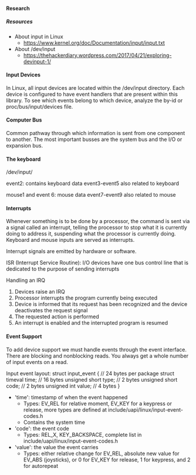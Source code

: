 
#### Research ####

##### Resources

- About input in Linux
    - https://www.kernel.org/doc/Documentation/input/input.txt
- About /dev/input
    - https://thehackerdiary.wordpress.com/2017/04/21/exploring-devinput-1/

#### Input Devices 

In Linux, all input devices are located within the /dev/input directory. Each device is configured to have event handlers that are present within this library. To see which events belong to which device, analyze the by-id or proc/bus/input/devices file.

#### Computer Bus

Common pathway through which information is sent from one component to another. The most important busses are the system bus and the I/O or expansion bus.

#### The keyboard

/dev/input/

event2: contains keyboard data
event3-event5 also related to keyboard

mouse1 and event 6: mouse data
event7-event9 also related to mouse


#### Interrupts

Whenever something is to be done by a processor, the command is sent via a signal called an interrupt, telling the processor to stop what it is currently doing to address it, suspending what the processor is currently doing. Keyboard and mouse inputs are served as interrupts.

Interrupt signals are emitted by hardware or software.

ISR (Interrupt Service Routine): I/O devices have one bus control line that is dedicated to the purpose of sending interrupts

Handling an IRQ
1. Devices raise an IRQ
2. Processor interrupts the program currently being executed
3. Device is informed that its request has been recognized and the device deactivates the request signal
4. The requested action is performed
5. An interrupt is enabled and the interrupted program is resumed


#### Event Support

To add device support we must handle events through the event interface. There are blocking and nonblocking reads. You always get a whole number of input events on a read.

Input event layout:
    struct input_event {        // 24 bytes per package
        struct timeval time;    // 16 bytes
        unsigned short type;    // 2 bytes
        unsigned short code;    // 2 bytes
        unsigned int value;     // 4 bytes
    }                           

- 'time': timestamp of when the event happened
    - Types: EV_REL for relative moment, EV_KEY for a keypress or release, more types are defined at include/uapi/linux/input-event-codes.h
    - Contains the system time
- 'code': the event code
    - Types: REL_X, KEY_BACKSPACE, complete list in include/uapi/linux/input-event-codes.h
- 'value': the value the event carries
    - Types: either relative change for EV_REL, absolute new value for EV_ABS (joysticks), or 0 for EV_KEY for release, 1 for keypress, and 2 for autorepeat

